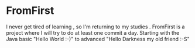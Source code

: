 # FromFirst


 I never get tired of learning , so I'm returning to my studies . 
 FromFirst is a project where I will try to do at least one commit a day. 
 Starting with the Java basic "Hello World :-)" to advanced "Hello Darkness my old friend :-S"
